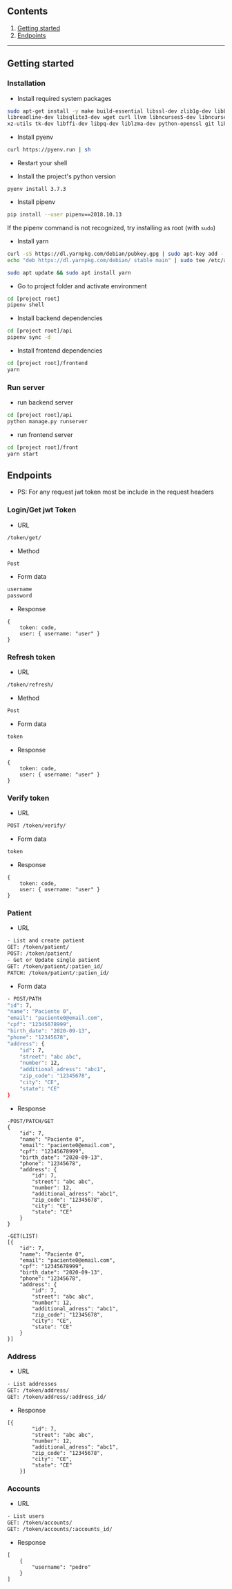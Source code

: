 ## Contents

1. [Getting started](#getting-started)
2. [Endpoints](#endpoints)

---

## Getting started <a name="getting-started"></a>
### Installation

- Install required system packages
```sh
sudo apt-get install -y make build-essential libssl-dev zlib1g-dev libbz2-dev \
libreadline-dev libsqlite3-dev wget curl llvm libncurses5-dev libncursesw5-dev \
xz-utils tk-dev libffi-dev libpq-dev liblzma-dev python-openssl git libxmlsec1-dev pkg-config
```

- Install pyenv
```sh
curl https://pyenv.run | sh
```

- Restart your shell

- Install the project's python version
```
pyenv install 3.7.3
```

- Install pipenv
```sh
pip install --user pipenv==2018.10.13
```
If the pipenv command is not recognized, try installing as root (with `sudo`)

- Install yarn
```sh
curl -sS https://dl.yarnpkg.com/debian/pubkey.gpg | sudo apt-key add -
echo "deb https://dl.yarnpkg.com/debian/ stable main" | sudo tee /etc/apt/sources.list.d/yarn.list

sudo apt update && sudo apt install yarn
```

- Go to project folder and activate environment
```sh
cd [project root]
pipenv shell
```

- Install backend dependencies
```sh
cd [project root]/api
pipenv sync -d
```

- Install frontend dependencies
```sh
cd [project root]/frontend
yarn
```

### Run server
- run backend server
```sh
cd [project root]/api
python manage.py runserver
```
- run frontend server
```sh
cd [project root]/front
yarn start
```

## Endpoints <a name="endpoints"></a>
- PS: For any request jwt token most be include in the request headers
### Login/Get jwt Token
- URL
```sh
/token/get/
```
- Method
```sh
Post
```
- Form data
```sh
username
password
```
- Response
```
{ 
    token: code,
    user: { username: "user" }
}
```

### Refresh token
- URL
```sh
/token/refresh/
```
- Method
```sh
Post
```
- Form data
```sh
token
```
- Response
```
{ 
    token: code,
    user: { username: "user" }
}
```

### Verify token
- URL
```sh
POST /token/verify/
```
- Form data
```sh
token
```
- Response
```
{ 
    token: code,
    user: { username: "user" }
}
```

### Patient
- URL
```sh
- List and create patient
GET: /token/patient/
POST: /token/patient/
- Get or Update single patient 
GET: /token/patient/:patien_id/
PATCH: /token/patient/:patien_id/
```
- Form data
```sh
- POST/PATH
"id": 7,
"name": "Paciente 0",
"email": "paciente0@email.com",
"cpf": "12345678999",
"birth_date": "2020-09-13",
"phone": "12345678",
"address": {
    "id": 7,
    "street": "abc abc",
    "number": 12,
    "additional_adress": "abc1",
    "zip_code": "12345678",
    "city": "CE",
    "state": "CE"
}
```
- Response
```
-POST/PATCH/GET
{
    "id": 7,
    "name": "Paciente 0",
    "email": "paciente0@email.com",
    "cpf": "12345678999",
    "birth_date": "2020-09-13",
    "phone": "12345678",
    "address": {
        "id": 7,
        "street": "abc abc",
        "number": 12,
        "additional_adress": "abc1",
        "zip_code": "12345678",
        "city": "CE",
        "state": "CE"
    }
}
```
```
-GET(LIST)
[{
    "id": 7,
    "name": "Paciente 0",
    "email": "paciente0@email.com",
    "cpf": "12345678999",
    "birth_date": "2020-09-13",
    "phone": "12345678",
    "address": {
        "id": 7,
        "street": "abc abc",
        "number": 12,
        "additional_adress": "abc1",
        "zip_code": "12345678",
        "city": "CE",
        "state": "CE"
    }
}]
```
### Address
- URL
```sh
- List addresses
GET: /token/address/
GET: /token/address/:address_id/
```
- Response
```
[{
        "id": 7,
        "street": "abc abc",
        "number": 12,
        "additional_adress": "abc1",
        "zip_code": "12345678",
        "city": "CE",
        "state": "CE"
    }]
```
### Accounts
- URL
```sh
- List users
GET: /token/accounts/
GET: /token/accounts/:accounts_id/
```
- Response
```
[
    {
        "username": "pedro"
    }
]
```
